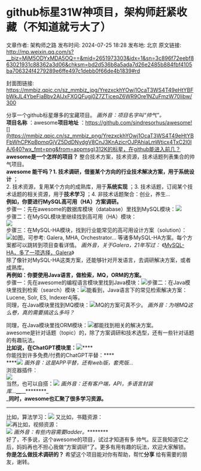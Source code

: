 # github标星31W神项目，架构师赶紧收藏（不知道就亏大了）

文章作者: 架构师之路
发布时间: 2024-07-25 18:28
发布地: 北京
原文链接: http://mp.weixin.qq.com/s?__biz=MjM5ODYxMDA5OQ==&mid=2651973303&idx=1&sn=3c896f72eebf863021931c88362a3d06&chksm=bd2d536b8a5ada7d26e2485b884fbf4105ba706324f4279289e6ffe497c1debb0f66de4b1839#rd

封面图链接: https://mmbiz.qpic.cn/sz_mmbiz_jpg/YrezxckhYOwj1OcaT3WS4T49eHtYBFbWkJL4YbeFiaBbv2AIJxFXGQFugj0Z7ZTiceqZ6WR9Ore1NZuFmzW70libw/300

分享一个github标星爆多的宝藏项目。 _画外音：项目名字叫“帅气”。_  
**项目名称** ：awesome**项目地址**
：https://github.com/sindresorhus/awesome![](https://mmbiz.qpic.cn/sz_mmbiz_png/YrezxckhYOwj1OcaT3WS4T49eHtYBFbWhCPKpBpmqGjVZ5DdDNydgV8CnJ3KnAzicrOJPAhiaLmWticx4TxC2l0IA/640?wx_fmt=png&from=appmsg)312K的标星，在github能进入前几？  
**awesome是一个怎样的项目？** 整合技术方案，技术资源，技术话题列表集合的帅气项目。  
******awesome**** 能干吗？**1\. 技术调研，借鉴某个方向的行业技术解决方案，用于**系统设计** ；  
2\. 技术资源，复用某个方向的成熟库，用于**系统实现** ；3\. 技术话题，订阅某个技术话题的相关资源，用于**技术学习** ；4\.
非技术话题聚合：创业，养生...  
**例如，你要进行MySQL高可用（HA）方案调研。**  
步骤一：先在awesome的数据库模块（database）里找到MySQL模块：![](https://mmbiz.qpic.cn/sz_mmbiz_png/YrezxckhYOwj1OcaT3WS4T49eHtYBFbWnlUoCWyqQqTwGk7UaGYOK7ZOBia7PN6MTMhB0jfCV0icNW09DW9QFsXg/640?wx_fmt=png&from=appmsg)  
步骤二：在MySQL模块里继续找到高可用（HA）模块：  
![](https://mmbiz.qpic.cn/sz_mmbiz_png/YrezxckhYOwj1OcaT3WS4T49eHtYBFbW3wgicrJ6aa2cOaZ5fWzDyNPFCvia6TVahkI4UAWINpX5DKv7yYA95X8A/640?wx_fmt=png&from=appmsg)  
步骤三：在MySQL-HA模块，找到行业能常见的高可用设计方案（solution）：  
![](https://mmbiz.qpic.cn/sz_mmbiz_png/YrezxckhYOwj1OcaT3WS4T49eHtYBFbWvpQJ2WNLonicK70SZC1Rt0gicYAJw4V2CuoIlTcqRldBw6FECaP3MgGw/640?wx_fmt=png&from=appmsg)如图，可参考:
Galera, MHA, Orchestrator... 等诸多MySQL-HA方案。每个方案都可以跳转到项目查看详情。
_画外音，关于Galera，21年写过：_ 《[MySQL-
HA，多了一项选择，Galera](http://mp.weixin.qq.com/s?__biz=MjM5ODYxMDA5OQ==&mid=2651968707&idx=1&sn=d9a49f5603c01c33fd60e3cbb2fe890b&chksm=bd2d611f8a5ae80988c731bd70232228fda9baa91ef8a015e1e075f36cd7c148f9d582e15da9&scene=21#wechat_redirect)》  
除了像针对MySQL-HA这类方案，还能够针对开发语言，去调研解决方案，或者成熟库。  
**再例如：**你要使用Java语言，做检索，MQ，ORM的方案。****  
步骤一：先在awesome的编程语言模块里找到Java模块：![](https://mmbiz.qpic.cn/sz_mmbiz_png/YrezxckhYOwj1OcaT3WS4T49eHtYBFbWfw4tqjBE0rB6icWSKOzOCRYKyB3GSdQfMd6gVh6KArBOqgqrnkxlonQ/640?wx_fmt=png&from=appmsg)步骤二：在Java模块里找到检索（search）模块：![](https://mmbiz.qpic.cn/sz_mmbiz_png/YrezxckhYOwj1OcaT3WS4T49eHtYBFbWnKcADeCEicticCeWB2BbKKKvarL6Ysic24HXiaMeYlAGyACZq1GEEPTuhA/640?wx_fmt=png&from=appmsg)能看到，Java语言下的常见检索解决方案：Lucene,
Solr, ES, Indexer4j等。  
同理，在Java模块里找到MQ模块：![](https://mmbiz.qpic.cn/sz_mmbiz_png/YrezxckhYOwj1OcaT3WS4T49eHtYBFbWr5zgWTXJkw5vUjicib0RgNdPR7BPQW22OBOyPOHCBSFfBcWG9wuohRdQ/640?wx_fmt=png&from=appmsg)MQ的方案可真不少。
_画外音：为啥MQ这么卷，真的需要搞这么多吗？_  
  
同理，在Java模块里找ORM模块：![](https://mmbiz.qpic.cn/sz_mmbiz_png/YrezxckhYOwj1OcaT3WS4T49eHtYBFbWo7UiaK9nd6a5iadibgSxyZJnueUzj6RytSCxfCVrk50wELdOgau3HcNBQ/640?wx_fmt=png&from=appmsg)都能找到相关的解决方案。  
awesome是针对话题（topic）的，除了方案调研和技术选型，还有一些针对话题的有趣玩法。  
**比如说，在ChatGPT模块里：**![](https://mmbiz.qpic.cn/sz_mmbiz_png/YrezxckhYOwj1OcaT3WS4T49eHtYBFbW7YV8x7hYyxRk85QhXRx7kmhtxS2Bj8FDJ2tRMOzsodExrDKicJbnonw/640?wx_fmt=png&from=appmsg)****  
你能找到许多免费/付费的ChatGPT平替：****  
****![](https://mmbiz.qpic.cn/sz_mmbiz_png/YrezxckhYOwj1OcaT3WS4T49eHtYBFbWDsOkpYq3YFbgHZGSZskJqWsicx6Sr0yflhgNfpxIeMYByBFlEYDFltA/640?wx_fmt=png&from=appmsg)
_画外音：这是APP平替，还有web版，套壳版..._  
浏览器插件：  
![](https://mmbiz.qpic.cn/sz_mmbiz_png/YrezxckhYOwj1OcaT3WS4T49eHtYBFbWyufdNTkEYeLmp20lE5lUuptsAgZ09tO1k41DQEeiaeibrVcibV6nB3o4g/640?wx_fmt=png&from=appmsg)  
当然，也可以自搭：![](https://mmbiz.qpic.cn/sz_mmbiz_png/YrezxckhYOwj1OcaT3WS4T49eHtYBFbWpYWKPRyR03dJsBNqEicUia19R9FCmrhQMUb25gMiboKb1ZfxSuPcyiaILA/640?wx_fmt=png&from=appmsg)
_画外音：还有客户端，API，多语言封装库..._**__**__********_  
_****同时，awesome也汇聚了很多学习资源。****  
****  
比如，算法学习：![](https://mmbiz.qpic.cn/sz_mmbiz_png/YrezxckhYOwj1OcaT3WS4T49eHtYBFbWToUozicwj6HKOkjJ8pZxEZ8TfJAIKLhXmhoWl4RZYDXUHuPCY0m8zMQ/640?wx_fmt=png&from=appmsg)
又比如，书籍资源：  
![](https://mmbiz.qpic.cn/sz_mmbiz_png/YrezxckhYOwj1OcaT3WS4T49eHtYBFbWagdiawOicmCpWtCic4iccV9dzIWq3VicCCUyKWktsQRUAjibuBSGzd2XbWQA/640?wx_fmt=png&from=appmsg)再比如，视频资源：  
![](https://mmbiz.qpic.cn/sz_mmbiz_png/YrezxckhYOwj1OcaT3WS4T49eHtYBFbWTNNnJYb94C8FxCCgDM2ZTeVy2RTuicjFGBRuwQLKZP7rb0hkZloaE0A/640?wx_fmt=png&from=appmsg)
_画外音：有些内容需要ladder。_********  
好了，不多说，这个awesome的项目，试过才知道有多 帅气。反正我知道它之后，妈妈再也不担心我做“方案调研”了。更多有用有趣的玩法，欢迎大家解锁。  
**你是怎么做技术调研的？** 希望这个项目能对你有帮助，帮忙**分享** 给有需要的朋友，谢转。  
  

